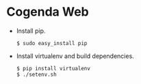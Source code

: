 Cogenda Web
===========

- Install pip.

	```
	$ sudo easy_install pip
	```

- Install virtualenv and build dependencies.

	```
	$ pip install virtualenv
	$ ./setenv.sh
	```


